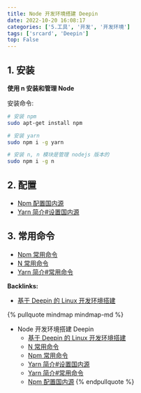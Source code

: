 ```yaml
---
title: Node 开发环境搭建 Deepin
date: 2022-10-20 16:08:17
categories: ['5.工具', '开发', '开发环境']
tags: ['srcard', 'Deepin']
top: False
---
```


  
  
## 1. 安装

**使用 n 安装和管理 Node**

安装命令:

```sh
# 安装 npm
sudo apt-get install npm

# 安装 yarn
sudo npm i -g yarn

# 安装 n, n 模块是管理 nodejs 版本的
sudo npm i -g n

```
    
  
## 2. 配置

- [Npm 配置国内源](../1147d6dfd41190e9c83dd723ff1803dc5516c66f)
- [Yarn 简介#设置国内源](../696c5673813e9eac4d382ce511c432cd8c3dcc4f/#设置国内源)
  
  
## 3. 常用命令

- [Npm 常用命令](../3891bc44a6507d046fb5508c9955848ad90bf49c)
- [N 常用命令](../08b6858d1e7f950a80d08062a2a9e8c429243979)
- [Yarn 简介#常用命令](../696c5673813e9eac4d382ce511c432cd8c3dcc4f/#常用命令)





**Backlinks:**

- [基于 Deepin 的 Linux 开发环境搭建](../546aa018dacb833edff629600f56879bc2370906)

{% pullquote mindmap mindmap-md %}
- Node 开发环境搭建 Deepin
  - [基于 Deepin 的 Linux 开发环境搭建](../546aa018dacb833edff629600f56879bc2370906)
  - [N 常用命令](../08b6858d1e7f950a80d08062a2a9e8c429243979)
  - [Npm 常用命令](../3891bc44a6507d046fb5508c9955848ad90bf49c)
  - [Yarn 简介#设置国内源](../696c5673813e9eac4d382ce511c432cd8c3dcc4f/#设置国内源)
  - [Yarn 简介#常用命令](../696c5673813e9eac4d382ce511c432cd8c3dcc4f/#常用命令)
  - [Npm 配置国内源](../1147d6dfd41190e9c83dd723ff1803dc5516c66f)
{% endpullquote %}